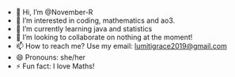 - 👋 Hi, I’m @November-R
- 👀 I’m interested in coding, mathematics and ao3.
- 🌱 I’m currently learning java and statistics
- 💞️ I’m looking to collaborate on nothing at the moment!
- 📫 How to reach me? Use my email: lumitigrace2019@gmail.com
- 😄 Pronouns: she/her
- ⚡ Fun fact: I love Maths!

<!---
November-R/November-R is a ✨ special ✨ repository because its `README.md` (this file) appears on your GitHub profile.
You can click the Preview link to take a look at your changes.
--->
